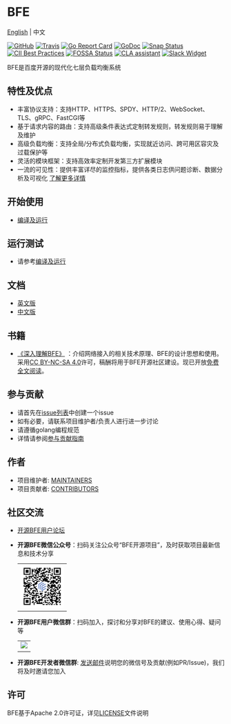 # BFE

[English](README.md) | 中文

[![GitHub](https://img.shields.io/github/license/bfenetworks/bfe)](https://github.com/bfenetworks/bfe/blob/develop/LICENSE)
[![Travis](https://img.shields.io/travis/com/bfenetworks/bfe)](https://travis-ci.com/bfenetworks/bfe)
[![Go Report Card](https://goreportcard.com/badge/github.com/bfenetworks/bfe)](https://goreportcard.com/report/github.com/bfenetworks/bfe)
[![GoDoc](https://godoc.org/github.com/bfenetworks/bfe?status.svg)](https://godoc.org/github.com/bfenetworks/bfe/bfe_module)
[![Snap Status](https://build.snapcraft.io/badge/bfenetworks/bfe.svg)](https://build.snapcraft.io/user/bfenetworks/bfe)
[![CII Best Practices](https://bestpractices.coreinfrastructure.org/projects/3209/badge)](https://bestpractices.coreinfrastructure.org/projects/3209)
[![FOSSA Status](https://app.fossa.io/api/projects/git%2Bgithub.com%2Fbfenetworks%2Fbfe.svg?type=shield)](https://app.fossa.com/reports/1f05f9f0-ac3d-486e-8ba9-ad95dabd4768)
[![CLA assistant](https://cla-assistant.io/readme/badge/bfenetworks/bfe)](https://cla-assistant.io/bfenetworks/bfe)
[![Slack Widget](https://img.shields.io/badge/join-us%20on%20slack-gray.svg?longCache=true&logo=slack&colorB=green)](https://slack.cncf.io)

BFE是百度开源的现代化七层负载均衡系统

## 特性及优点
- 丰富协议支持：支持HTTP、HTTPS、SPDY、HTTP/2、WebSocket、TLS、gRPC、FastCGI等
- 基于请求内容的路由：支持高级条件表达式定制转发规则，转发规则易于理解及维护
- 高级负载均衡：支持全局/分布式负载均衡，实现就近访问、跨可用区容灾及过载保护等
- 灵活的模块框架：支持高效率定制开发第三方扩展模块
- 一流的可见性：提供丰富详尽的监控指标，提供各类日志供问题诊断、数据分析及可视化
[了解更多详情](https://www.bfe-networks.net/zh_cn/introduction/overview/)

## 开始使用
- [编译及运行](docs/zh_cn/installation/install_from_source.md)

## 运行测试
- 请参考[编译及运行](docs/zh_cn/installation/install_from_source.md)

## 文档
- [英文版](https://www.bfe-networks.net/en_us/ABOUT/)
- [中文版](https://www.bfe-networks.net/zh_cn/ABOUT/)

## 书籍

- [《深入理解BFE》](https://github.com/baidu/bfe-book) ：介绍网络接入的相关技术原理、BFE的设计思想和使用。采用[CC BY-NC-SA 4.0](https://creativecommons.org/licenses/by-nc-sa/4.0/deed.zh)许可，稿酬将用于BFE开源社区建设。现已开放[免费全文阅读](https://github.com/baidu/bfe-book)。

## 参与贡献

- 请首先在[issue列表](http://github.com/bfenetworks/bfe/issues)中创建一个issue
- 如有必要，请联系项目维护者/负责人进行进一步讨论
- 请遵循golang编程规范
- 详情请参阅[参与贡献指南](CONTRIBUTING.md)

## 作者
- 项目维护者: [MAINTAINERS](MAINTAINERS.md)
- 项目贡献者: [CONTRIBUTORS](CONTRIBUTORS.md)

## 社区交流
- [开源BFE用户论坛](https://github.com/bfenetworks/bfe/discussions)

- **开源BFE微信公众号**：扫码关注公众号“BFE开源项目”，及时获取项目最新信息和技术分享

  <table>
  <tr>
  <td><img src="./docs/images/qrcode_for_gh.jpg" width="100"></td>
  </tr>
  </table>

- **开源BFE用户微信群**：扫码加入，探讨和分享对BFE的建议、使用心得、疑问等

  <table>
  <tr>
  <td><img src="https://bfeopensource.bj.bcebos.com/wechatQRCode.png" width="100"></td>
  </tr>
  </table>

- **开源BFE开发者微信群**: [发送邮件](mailto:yangsijie@baidu.com)说明您的微信号及贡献(例如PR/Issue)，我们将及时邀请您加入

## 许可
BFE基于Apache 2.0许可证，详见[LICENSE](LICENSE)文件说明
